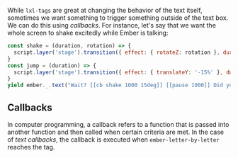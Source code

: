 <div class="row">

<div class="with-aside small-order-2 medium-order-1">

While `lxl-tags` are great at changing the behavior of the text itself, sometimes we want something to trigger something outside of the text box. We can do this using _callbacks_. For instance, let's say that we want the whole screen to shake excitedly while Ember is talking:

```js
const shake = (duration, rotation) => {
  script.layer('stage').transition({ effect: { rotateZ: rotation }, duration: duration / 8, loop: 4, easing: 'easeInOutSine' });
}
const jump = (duration) => {
  script.layer('stage').transition({ effect: { translateY: '-15%' }, duration: duration / 8, loop: 4, easing: 'easeInOutSine' });
}
yield ember._.text("Wait? [[cb shake 1000 15deg]] [[pause 1000]] Did you say we're starting the [[cb jump 1000 height]] [[pause 1000]] best tutorial?", { callbacks: { shake, jump } });
```

</div>

<aside class="aside javascript small-order-1 medium-order-2">

# Callbacks

In computer programming, a callback refers to a function that is passed into another function and then called when certain criteria are met. In the case of _text callbacks_, the callback is executed when `ember-letter-by-letter` reaches the tag.

</aside>

</div>
